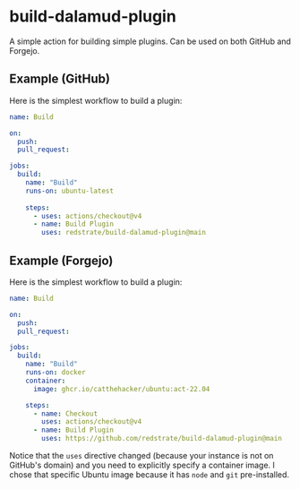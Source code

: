 # build-dalamud-plugin

A simple action for building simple plugins. Can be used on both GitHub and Forgejo.

## Example (GitHub)

Here is the simplest workflow to build a plugin:

```yml
name: Build

on:
  push:
  pull_request:

jobs:
  build:
    name: "Build"
    runs-on: ubuntu-latest
    
    steps:
      - uses: actions/checkout@v4
      - name: Build Plugin
        uses: redstrate/build-dalamud-plugin@main
```

## Example (Forgejo)

Here is the simplest workflow to build a plugin:

```yml
name: Build

on:
  push:
  pull_request:

jobs:
  build:
    name: "Build"
    runs-on: docker
    container:
      image: ghcr.io/catthehacker/ubuntu:act-22.04

    steps:
      - name: Checkout
        uses: actions/checkout@v4
      - name: Build Plugin
        uses: https://github.com/redstrate/build-dalamud-plugin@main
```

Notice that the `uses` directive changed (because your instance is not on GitHub's domain) and you need to explicitly specify a container image. I chose that specific Ubuntu image because it has `node` and `git` pre-installed.
